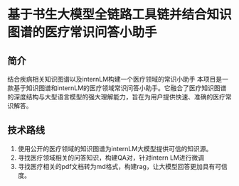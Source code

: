 # 基于书生大模型全链路工具链并结合知识图谱的医疗常识问答小助手
## 简介
结合疾病相关知识图谱以及internLM构建一个医疗领域的常识小助手
本项目是一款基于知识图谱和internLM的医疗领域常识问答小助手。它融合了医疗知识图谱的深度结构与大型语言模型的强大理解能力，旨在为用户提供快速、准确的医疗常识解答。
## 技术路线
1. 使用公开的医疗领域的知识图谱为internLM大模型提供可信的知识源。
2. 寻找医疗领域相关的问答知识，构建QA对，针对intern LM进行微调
3. 寻找医疗相关的pdf文档转为md格式，构建rag，让大模型回答更加具有可信度。
